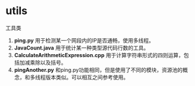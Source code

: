 # utils
工具类

 1. **ping.py** 用于检测某一个网段内的IP是否通畅，使用多线程。
 2. **JavaCount.java** 用于统计某一种类型源代码行数的工具。
 3. **CalculateArithmeticExpression.cpp** 用于计算字符串形式的四则运算，包括加减乘除以及括号。
 4. **pingAnother.py** 和ping.py功能相同，但是使用了不同的模块，资源池的概念，和多线程版本类似。可以相互之间参考使用。